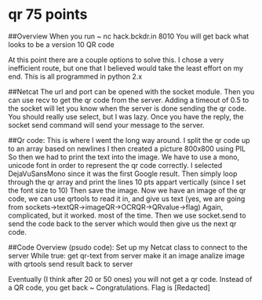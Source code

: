 # qr 75 points

##Overview
When you run
~ nc hack.bckdr.in 8010
You will get back what looks to be a version 10 QR code

At this point there are a couple options to solve this.
I chose a very inefficient route, but one that I believed would take the least effort on my end.
This is all programmed in python 2.x

##Netcat
	The url and port can be opened with the socket module.
	Then you can use recv to get the qr code from the server.
	Adding a timeout of 0.5 to the socket will let you know when the server is done sending the qr code.
	You should really use select, but I was lazy.
	Once you have the reply, the socket send command will send your message to the server.

##Qr code:
	This is where I went the long way around.
	I split the qr code up to an array based on newlines
	I then created a picture 800x800 using PIL
	So then we had to print the text into the image.
	We have to use a mono, unicode font in order to represent the qr code correctly.
	I selected DejaVuSansMono since it was the first Google result.
	Then simply loop through the qr array and print the lines 10 pts appart vertically (since I set the font size to 10)
	Then save the image.
	Now we have an image of the qr code, we can use qrtools to read it in, and give us text (yes, we are going from sockets->textQR->imageQR->OCRQR->QRvalue->flag)
Again, complicated, but it worked. most of the time.
Then we use socket.send to send the code back to the server which would then give us the next qr code.

##Code Overview (psudo code):
	Set up my Netcat class to connect to the server
	While true:
		get qr-text from server
		make it an image
		analize image with qrtools
		send result back to server

Eventually (I think after 20 or 50 ones) you will not get a qr code.
Instead of a QR code, you get back
~ Congratulations. Flag is [Redacted]
